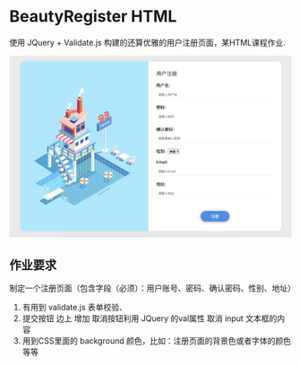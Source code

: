 # BeautyRegister HTML

使用 JQuery + Validate.js 构建的还算优雅的用户注册页面，某HTML课程作业.

![ScreenShot](./md/screenshot.png)

## 作业要求
制定一个注册页面（包含字段（必须）：用户账号、密码、确认密码、性别、地址）

1.	有用到 validate.js 表单校验、
2.	提交按钮 边上 增加 取消按钮利用 JQuery 的val属性 取消 input 文本框的内容
3.	用到CSS里面的 background 颜色，比如：注册页面的背景色或者字体的颜色等等
